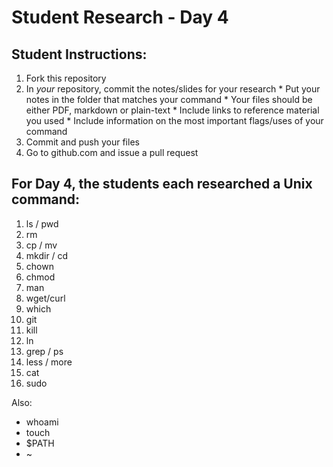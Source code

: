 Student Research - Day 4
========================

Student Instructions:
---------------------

  1. Fork this repository
  2. In *your* repository, commit the notes/slides for your research
    * Put your notes in the folder that matches your command
    * Your files should be either PDF, markdown or plain-text
    * Include links to reference material you used
    * Include information on the most important flags/uses of your command
  3. Commit and push your files
  4. Go to github.com and issue a pull request

For Day 4, the students each researched a Unix command:
-------------------------------------------------------

  1. ls / pwd
  1. rm
  1. cp / mv
  1. mkdir / cd
  1. chown
  1. chmod
  1. man
  1. wget/curl
  1. which
  1. git
  1. kill
  1. ln
  1. grep / ps
  1. less / more
  1. cat
  1. sudo

Also:
 
  * whoami
  * touch
  * $PATH
  * ~
